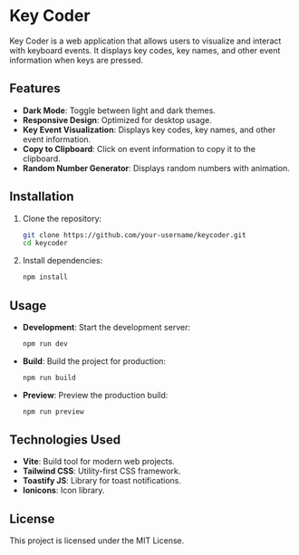 # Key Coder

Key Coder is a web application that allows users to visualize and interact with keyboard events. It displays key codes, key names, and other event information when keys are pressed.

## Features

- **Dark Mode**: Toggle between light and dark themes.
- **Responsive Design**: Optimized for desktop usage.
- **Key Event Visualization**: Displays key codes, key names, and other event information.
- **Copy to Clipboard**: Click on event information to copy it to the clipboard.
- **Random Number Generator**: Displays random numbers with animation.

## Installation

1. Clone the repository:

   ```sh
   git clone https://github.com/your-username/keycoder.git
   cd keycoder
   ```

2. Install dependencies:
   ```sh
   npm install
   ```

## Usage

- **Development**: Start the development server:

  ```sh
  npm run dev
  ```

- **Build**: Build the project for production:

  ```sh
  npm run build
  ```

- **Preview**: Preview the production build:
  ```sh
  npm run preview
  ```

## Technologies Used

- **Vite**: Build tool for modern web projects.
- **Tailwind CSS**: Utility-first CSS framework.
- **Toastify JS**: Library for toast notifications.
- **Ionicons**: Icon library.

## License

This project is licensed under the MIT License.
